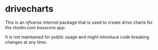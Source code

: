 
# drivecharts

This is an *nflverse internal* package that is used to create drive charts for the rbsdm.com boxscore app.

It is not maintained for public usage and might introduce code breaking changes at any time.

